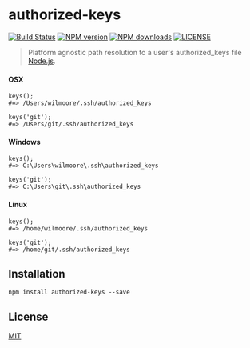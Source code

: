 # authorized-keys

[![Build Status](http://img.shields.io/travis/wilmoore/node-authorized-keys.svg)](https://travis-ci.org/wilmoore/node-authorized-keys) [![NPM version](http://img.shields.io/npm/v/node-authorized-keys.svg)](https://www.npmjs.org/package/node-authorized-keys) [![NPM downloads](http://img.shields.io/npm/dm/node-authorized-keys.svg)](https://www.npmjs.org/package/node-authorized-keys) [![LICENSE](http://img.shields.io/npm/l/node-authorized-keys.svg)](license)

> Platform agnostic path resolution to a user's authorized_keys file [Node.js][].

#### OSX

    keys();
    #=> /Users/wilmoore/.ssh/authorized_keys

    keys('git');
    #=> /Users/git/.ssh/authorized_keys

#### Windows

    keys();
    #=> C:\Users\wilmoore\.ssh\authorized_keys

    keys('git');
    #=> C:\Users\git\.ssh\authorized_keys

#### Linux

    keys();
    #=> /home/wilmoore/.ssh/authorized_keys

    keys('git');
    #=> /home/git/.ssh/authorized_keys

## Installation

    npm install authorized-keys --save

## License

  [MIT](license)

[Node.js]:  http://nodejs.org

